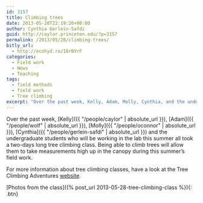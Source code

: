 ```yaml
---
id: 3157
title: Climbing trees
date: 2013-05-28T22:19:26+00:00
author: Cynthia Gerlein-Safdi
guid: http://caylor.princeton.edu/?p=3157
permalink: /2013/05/28/climbing-trees/
bitly_url:
  - http://ecohyd.ro/18rBVrF
categories:
  - Field work
  - News
  - Teaching
tags:
  - field methods
  - field work
  - Tree climbing
excerpt: "Over the past week, Kelly, Adam, Molly, Cynthia, and the undergraduate students who will be working in the lab this summer all took a two-days long tree climbing class."
---
```

Over the past week, [Kelly]({{ "/people/caylor" | absolute_url }}), [Adam]({{ "/people/wolf" | absolute_url }}), [Molly]({{ "/people/oconnor" | absolute_url }}), [Cynthia]({{ "/people/gerlein-safdi" | absolute_url }}) and the undergraduate students who will be working in the lab this summer all took a two-days long tree climbing class. Being able to climb trees will allow them to take measurements high up in the canopy during this summer&#8217;s field work.

<!--more-->

For more information about tree climbing classes, have a look at the Tree Climbing Adventures [website](http://newenglandtreeclimbing.com/ny.html).

[Photos from the class]({% post_url 2013-05-28-tree-climbing-class %}){: .btn}
